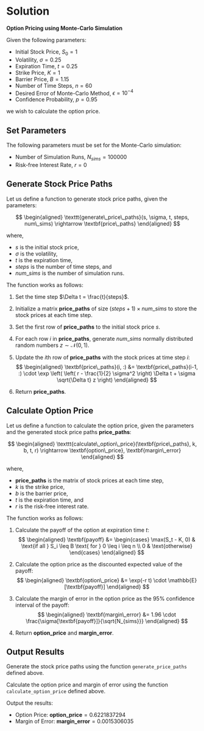  

# Solution 
**Option Pricing using Monte-Carlo Simulation**

Given the following parameters: 
- Initial Stock Price, $S_0 = 1$
- Volatility, $\sigma = 0.25$ 
- Expiration Time, $t = 0.25$ 
- Strike Price, $K = 1$ 
- Barrier Price, $B = 1.15$ 
- Number of Time Steps, $n = 60$ 
- Desired Error of Monte-Carlo Method, $\epsilon = 10^{-4}$ 
- Confidence Probability, $p = 0.95$

we wish to calculate the option price.

## Set Parameters 

The following parameters must be set for the Monte-Carlo simulation: 
- Number of Simulation Runs, $N_{sims} = 100000$ 
- Risk-free Interest Rate, $r = 0$ 

## Generate Stock Price Paths 

Let us define a function to generate stock price paths, given the parameters: 

$$
\begin{aligned}
\texttt{generate\_price\_paths}(s, \sigma, t, steps, num\_sims) \rightarrow \textbf{price\_paths}
\end{aligned}
$$

where, 
- $s$ is the initial stock price, 
- $\sigma$ is the volatility, 
- $t$ is the expiration time, 
- $steps$ is the number of time steps, and 
- $num\_sims$ is the number of simulation runs. 

The function works as follows: 

1. Set the time step $\Delta t = \frac{t}{steps}$. 
2. Initialize a matrix $\textbf{price\_paths}$ of size $(steps+1) \times num\_sims$ to store the stock prices at each time step. 
3. Set the first row of $\textbf{price\_paths}$ to the initial stock price $s$. 
4. For each row $i$ in $\textbf{price\_paths}$, generate $num\_sims$ normally distributed random numbers $z \sim \mathcal{N}(0, 1)$. 
5. Update the $i$th row of $\textbf{price\_paths}$ with the stock prices at time step $i$: 
    $$
    \begin{aligned}
    \textbf{price\_paths}(i, :) &= \textbf{price\_paths}(i-1, :) \cdot \exp \left( \left( r - \frac{1}{2} \sigma^2 \right) \Delta t + \sigma \sqrt{\Delta t} z \right)
    \end{aligned}
    $$

6. Return $\textbf{price\_paths}$. 

## Calculate Option Price

Let us define a function to calculate the option price, given the parameters and the generated stock price paths $\textbf{price\_paths}$: 

$$
\begin{aligned}
\texttt{calculate\_option\_price}(\textbf{price\_paths}, k, b, t, r) \rightarrow \textbf{option\_price}, \textbf{margin\_error}
\end{aligned}
$$

where, 
- $\textbf{price\_paths}$ is the matrix of stock prices at each time step, 
- $k$ is the strike price, 
- $b$ is the barrier price, 
- $t$ is the expiration time, and 
- $r$ is the risk-free interest rate. 

The function works as follows: 

1. Calculate the payoff of the option at expiration time $t$:
    $$
    \begin{aligned}
    \textbf{payoff} &= \begin{cases}
    \max(S_t - K, 0) & \text{if all } S_i \leq B \text{ for } 0 \leq i \leq n \\
    0 & \text{otherwise}
    \end{cases}
    \end{aligned}
    $$
    
2. Calculate the option price as the discounted expected value of the payoff: 
    $$
    \begin{aligned}
    \textbf{option\_price} &= \exp(-r t) \cdot \mathbb{E}[\textbf{payoff}]
    \end{aligned}
    $$

3. Calculate the margin of error in the option price as the 95% confidence interval of the payoff: 
    $$
    \begin{aligned}
    \textbf{margin\_error} &= 1.96 \cdot \frac{\sigma[\textbf{payoff}]}{\sqrt{N_{sims}}}
    \end{aligned}
    $$

4. Return $\textbf{option\_price}$ and $\textbf{margin\_error}$. 

## Output Results 

Generate the stock price paths using the function $\texttt{generate\_price\_paths}$ defined above. 

Calculate the option price and margin of error using the function $\texttt{calculate\_option\_price}$ defined above. 

Output the results: 
- Option Price: $\textbf{option\_price} = 0.6221837294$
- Margin of Error: $\textbf{margin\_error} = 0.0015306035$